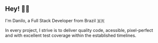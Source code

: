 ## Hey! 👋🏼

I'm Danilo, a Full Stack Developer from Brazil 🇧🇷

In every project, I strive is to deliver quality code, acessible, pixel-perfect and with excellent test coverage within the established timelines.
